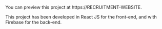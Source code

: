 You can preview this project at https://RECRUITMENT-WEBSITE.

This project has been developed in React JS for the front-end, and with Firebase for the back-end.
